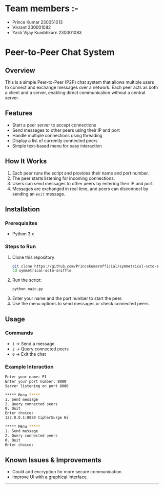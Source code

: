 # Team members :- 
- Prince Kumar 230051013
- Vikrant 230001082
- Yash Vijay Kumbhkarn 230001083

# Peer-to-Peer Chat System

## Overview

This is a simple Peer-to-Peer (P2P) chat system that allows multiple users to connect and exchange messages over a network. Each peer acts as both a client and a server, enabling direct communication without a central server.

## Features

- Start a peer server to accept connections
- Send messages to other peers using their IP and port
- Handle multiple connections using threading
- Display a list of currently connected peers
- Simple text-based menu for easy interaction

## How It Works

1. Each peer runs the script and provides their name and port number.
2. The peer starts listening for incoming connections.
3. Users can send messages to other peers by entering their IP and port.
4. Messages are exchanged in real time, and peers can disconnect by sending an `exit` message.

## Installation

### Prerequisites

- Python 3.x

### Steps to Run

1. Clone this repository:
   ```sh
   git clone https://github.com/Princekumarofficial/symmetrical-octo-sniffle
   cd symmetrical-octo-sniffle
   ```
2. Run the script:
   ```sh
   python main.py
   ```
3. Enter your name and the port number to start the peer.
4. Use the menu options to send messages or check connected peers.

## Usage

### Commands

- `1` → Send a message
- `2` → Query connected peers
- `0` → Exit the chat

### Example Interaction

```sh
Enter your name: P1
Enter your port number: 8080
Server listening on port 8080

***** Menu *****
1. Send message
2. Query connected peers
0. Quit
Enter choice:
127.0.0.1:8080 CipherSurge Hi

***** Menu *****
1. Send message
2. Query connected peers
0. Quit
Enter choice:
```

## Known Issues & Improvements

- Could add encryption for more secure communication.
- Improve UI with a graphical interface.

---
